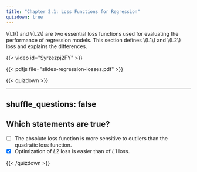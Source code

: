 ```yaml
---
title: "Chapter 2.1: Loss Functions for Regression"
quizdown: true
---
```

\\(L1\\) and \\(L2\\) are two essential loss functions used for evaluating the performance of regression models. This section defines \\(L1\\) and \\(L2\\) loss and explains the differences. 

<!--more-->
{{< video id="Syrzezpj2FY" >}}

{{< pdfjs file="slides-regression-losses.pdf" >}}

{{< quizdown >}}

---
shuffle_questions: false
---

## Which statements are true? 

- [ ] The absolute loss function is more sensitive to outliers than the quadratic loss function.
- [x] Optimization of $L2$ loss is easier than of $L1$ loss.

{{< /quizdown >}}


